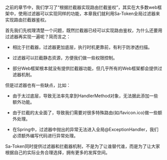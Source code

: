 之前的章节中，我们学习了“根据拦截器实现路由拦截鉴权”，其实在大多数web框架中，使用过滤器可以实现同样的功能，本章我们就利用Sa-Token全局过滤器来实现路由拦截器鉴权。

首先我们先梳理清楚一个问题，既然拦截器已经可以实现路由鉴权，为什么还要用过滤器再实现一遍呢？简而言之：

- 相比于拦截器，过滤器更加底层，执行时机更靠前，有利于防渗透扫描。

-  过滤器可以拦截静态资源，方便我们做一些权限控制。

- 部分Web框架根本就没有提供拦截器功能，但几乎所有的Web框架都会提供过滤器机制。

   

但是过滤器也有一些缺点，比如：

- 由于太过底层，导致无法率先拿到HandlerMethod对象，无法据此添加一些额外功能。

- 由于拦截的太全面了，导致我们需要对很多特殊路由(如/favicon.ico)做一些额外处理。

- 在Spring中，过滤器中抛出的异常无法进入全局@ExceptionHandler，我们必须额外编写代码进行异常处理。

  

Sa-Token同时提供过滤器和拦截器机制，不是为了让谁替代谁，而是为了让大家根据自己的实际业务合理选择，拥有更多的发挥空间。